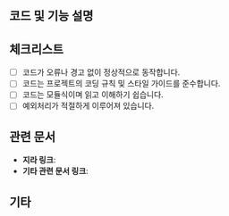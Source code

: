 ## 코드 및 기능 설명

<!-- 작업한 내용에 대해서 자유 양식으로 설명해주세요  -->

## 체크리스트

<!-- 필수 체크리스트와 함께 테스크에 맞는 새로운 체크리스트를 추가해주세요   -->

- [ ] 코드가 오류나 경고 없이 정상적으로 동작합니다.
- [ ] 코드는 프로젝트의 코딩 규칙 및 스타일 가이드를 준수합니다.
- [ ] 코드는 모듈식이며 읽고 이해하기 쉽습니다.
- [ ] 예외처리가 적절하게 이루어져 있습니다.

## 관련 문서

<!-- 관련 문서의 링크를 첨부해주세요  -->

- **지라 링크**:
- **기타 관련 문서 링크**:

## 기타

<!-- 추가적으로 필요한 설명이나 문서 링크, 참고해야 할 사항을 작성해주세요 -->

